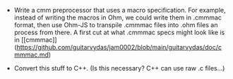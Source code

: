 - Write a cmm preprocessor that uses a macro specification.  For example, instead of writing the macros in Ohm, we could write them in .cmmmac format, then use Ohm-JS to transpile .cmmmac files into .ohm files an process from there. A first cut at what .cmmmac specs might look like is in [[cmmmac]] (https://github.com/guitarvydas/jam0002/blob/main/guitarvydas/doc/cmmmac.md)

- Convert this stuff to C++. (Is this necessary?  C++ can use raw .c files...)
